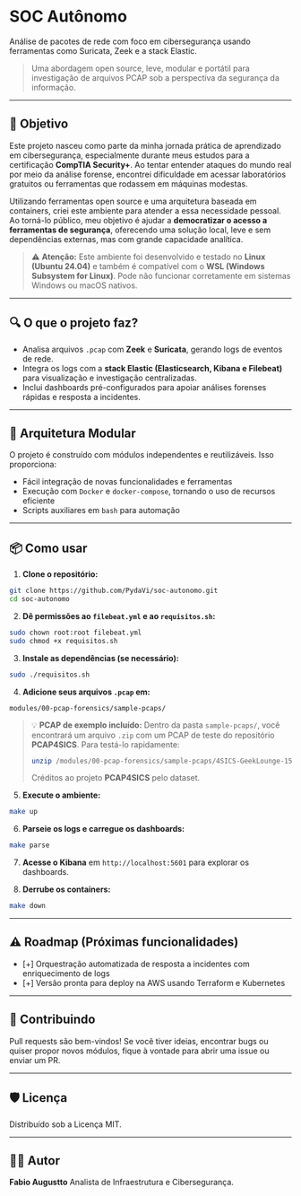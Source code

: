 # SOC Autônomo

Análise de pacotes de rede com foco em cibersegurança usando ferramentas como Suricata, Zeek e a stack Elastic.

> Uma abordagem open source, leve, modular e portátil para investigação de arquivos PCAP sob a perspectiva da segurança da informação.

---

## 🎯 Objetivo

Este projeto nasceu como parte da minha jornada prática de aprendizado em cibersegurança, especialmente durante meus estudos para a certificação **CompTIA Security+**. Ao tentar entender ataques do mundo real por meio da análise forense, encontrei dificuldade em acessar laboratórios gratuitos ou ferramentas que rodassem em máquinas modestas.

Utilizando ferramentas open source e uma arquitetura baseada em containers, criei este ambiente para atender a essa necessidade pessoal. Ao torná-lo público, meu objetivo é ajudar a **democratizar o acesso a ferramentas de segurança**, oferecendo uma solução local, leve e sem dependências externas, mas com grande capacidade analítica.

> ⚠️ **Atenção:** Este ambiente foi desenvolvido e testado no **Linux (Ubuntu 24.04)** e também é compatível com o **WSL (Windows Subsystem for Linux)**. Pode não funcionar corretamente em sistemas Windows ou macOS nativos.

---

## 🔍 O que o projeto faz?

* Analisa arquivos `.pcap` com **Zeek** e **Suricata**, gerando logs de eventos de rede.
* Integra os logs com a **stack Elastic (Elasticsearch, Kibana e Filebeat)** para visualização e investigação centralizadas.
* Inclui dashboards pré-configurados para apoiar análises forenses rápidas e resposta a incidentes.

---

## 🧱 Arquitetura Modular

O projeto é construído com módulos independentes e reutilizáveis. Isso proporciona:

* Fácil integração de novas funcionalidades e ferramentas
* Execução com `Docker` e `docker-compose`, tornando o uso de recursos eficiente
* Scripts auxiliares em `bash` para automação

---

## 📦 Como usar

1. **Clone o repositório:**

```bash
git clone https://github.com/PydaVi/soc-autonomo.git
cd soc-autonomo
```

2. **Dê permissões ao `filebeat.yml` e ao `requisitos.sh`:**

```bash
sudo chown root:root filebeat.yml
sudo chmod +x requisitos.sh
```

3. **Instale as dependências (se necessário):**

```bash
sudo ./requisitos.sh
```

4. **Adicione seus arquivos `.pcap` em:**

```
modules/00-pcap-forensics/sample-pcaps/
```

> 💡 **PCAP de exemplo incluído:**
> Dentro da pasta `sample-pcaps/`, você encontrará um arquivo `.zip` com um PCAP de teste do repositório **PCAP4SICS**.
> Para testá-lo rapidamente:
>
> ```bash
> unzip /modules/00-pcap-forensics/sample-pcaps/4SICS-GeekLounge-151021.zip -d /modules/00-pcap-forensics/sample-pcaps/
> ```
>
> Créditos ao projeto **PCAP4SICS** pelo dataset.

5. **Execute o ambiente:**

```bash
make up
```

6. **Parseie os logs e carregue os dashboards:**

```bash
make parse
```

7. **Acesse o Kibana** em `http://localhost:5601` para explorar os dashboards.

8. **Derrube os containers:**

```bash
make down
```

---

## ⚠️ Roadmap (Próximas funcionalidades)

* \[+] Orquestração automatizada de resposta a incidentes com enriquecimento de logs
* \[+] Versão pronta para deploy na AWS usando Terraform e Kubernetes

---

## 🤝 Contribuindo

Pull requests são bem-vindos! Se você tiver ideias, encontrar bugs ou quiser propor novos módulos, fique à vontade para abrir uma issue ou enviar um PR.

---

## 🛡 Licença

Distribuído sob a Licença MIT.

---

## 👨‍💻 Autor

**Fabio Augustto**
Analista de Infraestrutura e Cibersegurança.
